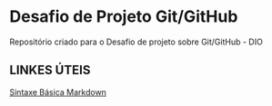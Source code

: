 # Desafio de Projeto Git/GitHub
Repositório criado para o Desafio de projeto sobre Git/GitHub - DIO


## LINKES ÚTEIS
[Sintaxe Básica Markdown](https://www.markdownguide.org/basic-syntax/)
